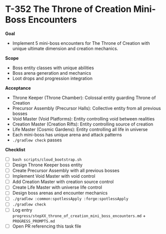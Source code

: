 # T-352 The Throne of Creation Mini-Boss Encounters

**Goal**

- Implement 5 mini-boss encounters for The Throne of Creation with unique ultimate dimension and creation mechanics.

**Scope**

- Boss entity classes with unique abilities
- Boss arena generation and mechanics
- Loot drops and progression integration

**Acceptance**

- Throne Keeper (Throne Chamber): Colossal entity guarding Throne of Creation
- Precursor Assembly (Precursor Halls): Collective entity from all previous bosses
- Void Master (Void Platforms): Entity controlling void between realities
- Creation Master (Creation Rifts): Entity controlling source of creation
- Life Master (Cosmic Gardens): Entity controlling all life in universe
- Each mini-boss has unique arena and attack patterns
- `./gradlew check` passes

**Checklist**

- [ ] `bash scripts/cloud_bootstrap.sh`
- [ ] Design Throne Keeper boss entity
- [ ] Create Precursor Assembly with all previous bosses
- [ ] Implement Void Master with void control
- [ ] Add Creation Master with creation source control
- [ ] Create Life Master with universe life control
- [ ] Design boss arenas and encounter mechanics
- [ ] `./gradlew :common:spotlessApply :forge:spotlessApply`
- [ ] `./gradlew check`
- [ ] Log entry `progress/stepXX_throne_of_creation_mini_boss_encounters.md` + `PROGRESS_PROMPTS.md`
- [ ] Open PR referencing this task file
